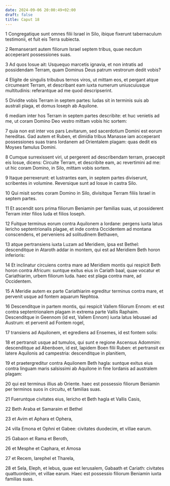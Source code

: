 ```yaml
---
date: 2024-09-06 20:00:49+02:00
draft: false
title: Caput 18
---
```





1 Congregatique sunt omnes filii Israel in Silo, ibique fixerunt tabernaculum testimonii, et fuit eis Terra subiecta.

2 Remanserant autem filiorum Israel septem tribus, quae necdum acceperant possessiones suas.

3 Ad quos Iosue ait: Usquequo marcetis ignavia, et non intratis ad possidendam Terram, quam Dominus Deus patrum vestrorum dedit vobis?

4 Eligite de singulis tribubus ternos viros, ut mittam eos, et pergant atque circumeant Terram, et describant eam iuxta numerum uniuscuiusque multitudinis: referantque ad me quod descripserint.

5 Dividite vobis Terram in septem partes: Iudas sit in terminis suis ab australi plaga, et domus Ioseph ab Aquilone.

6 mediam inter hos Terram in septem partes describite: et huc venietis ad me, ut coram Domino Deo vestro mittam vobis hic sortem:

7 quia non est inter vos pars Levitarum, sed sacerdotium Domini est eorum hereditas. Gad autem et Ruben, et dimidia tribus Manasse iam acceperant possessiones suas trans Iordanem ad Orientalem plagam: quas dedit eis Moyses famulus Domini.

8 Cumque surrexissent viri, ut pergerent ad describendam terram, praecepit eis Iosue, dicens: Circuite Terram, et describite eam, ac revertimini ad me: ut hic coram Domino, in Silo, mittam vobis sortem.

9 Itaque perrexerunt: et lustrantes eam, in septem partes diviserunt, scribentes in volumine. Reversique sunt ad Iosue in castra Silo.

10 Qui misit sortes coram Domino in Silo, divisitque Terram filiis Israel in septem partes.

11 Et ascendit sors prima filiorum Beniamin per familias suas, ut possiderent Terram inter filios Iuda et filios Ioseph.

12 Fuitque terminus eorum contra Aquilonem a Iordane: pergens iuxta latus Iericho septentrionalis plagae, et inde contra Occidentem ad montana conscendens, et perveniens ad solitudinem Bethaven,

13 atque pertransiens iuxta Luzam ad Meridiem, ipsa est Bethel: descenditque in Ataroth addar in montem, qui est ad Meridiem Beth horon inferioris:

14 Et inclinatur circuiens contra mare ad Meridiem montis qui respicit Beth horon contra Africum: suntque exitus eius in Cariath baal, quae vocatur et Cariathiarim, urbem filiorum Iuda. haec est plaga contra mare, ad Occidentem.

15 A Meridie autem ex parte Cariathiarim egreditur terminus contra mare, et pervenit usque ad fontem aquarum Nephtoa.

16 Descenditque in partem montis, qui respicit Vallem filiorum Ennom: et est contra septentrionalem plagam in extrema parte Vallis Raphaim. Descenditque in Geennom (id est, Vallem Ennom) iuxta latus Iebusaei ad Austrum: et pervenit ad Fontem rogel,

17 transiens ad Aquilonem, et egrediens ad Ensemes, id est fontem solis:

18 et pertransit usque ad tumulos, qui sunt e regione Ascensus Adommim: descenditque ad Abenboen, id est, lapidem Boen filii Ruben: et pertransit ex latere Aquilonis ad campestria: descenditque in planitiem,

19 et praetergreditur contra Aquilonem Beth hagla: suntque exitus eius contra linguam maris salsissimi ab Aquilone in fine Iordanis ad australem plagam:

20 qui est terminus illius ab Oriente. haec est possessio filiorum Beniamin per terminos suos in circuitu, et familias suas.

21 Fueruntque civitates eius, Iericho et Beth hagla et Vallis Casis,

22 Beth Araba et Samaraim et Bethel

23 et Avim et Aphara et Ophera,

24 villa Emona et Ophni et Gabee: civitates duodecim, et villae earum.

25 Gabaon et Rama et Beroth,

26 et Mesphe et Caphara, et Amosa

27 et Recem, Iarephel et Tharela,

28 et Sela, Eleph, et Iebus, quae est Ierusalem, Gabaath et Cariath: civitates quattuordecim, et villae earum. Haec est possessio filiorum Beniamin iuxta familias suas.

